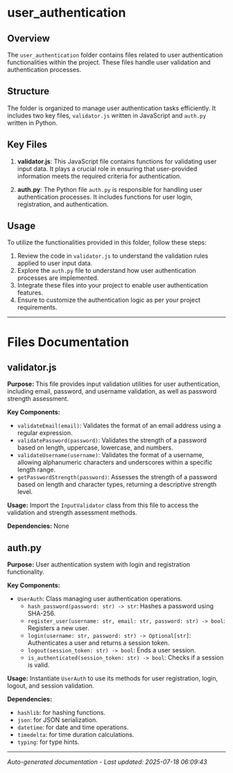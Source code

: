 # user_authentication

## Overview
The `user_authentication` folder contains files related to user authentication functionalities within the project. These files handle user validation and authentication processes.

## Structure
The folder is organized to manage user authentication tasks efficiently. It includes two key files, `validator.js` written in JavaScript and `auth.py` written in Python.

## Key Files
1. **validator.js**: This JavaScript file contains functions for validating user input data. It plays a crucial role in ensuring that user-provided information meets the required criteria for authentication.
   
2. **auth.py**: The Python file `auth.py` is responsible for handling user authentication processes. It includes functions for user login, registration, and authentication.

## Usage
To utilize the functionalities provided in this folder, follow these steps:
1. Review the code in `validator.js` to understand the validation rules applied to user input data.
2. Explore the `auth.py` file to understand how user authentication processes are implemented.
3. Integrate these files into your project to enable user authentication features.
4. Ensure to customize the authentication logic as per your project requirements.

---

# Files Documentation

## validator.js

**Purpose:** This file provides input validation utilities for user authentication, including email, password, and username validation, as well as password strength assessment.

**Key Components:**
- `validateEmail(email)`: Validates the format of an email address using a regular expression.
- `validatePassword(password)`: Validates the strength of a password based on length, uppercase, lowercase, and numbers.
- `validateUsername(username)`: Validates the format of a username, allowing alphanumeric characters and underscores within a specific length range.
- `getPasswordStrength(password)`: Assesses the strength of a password based on length and character types, returning a descriptive strength level.

**Usage:** Import the `InputValidator` class from this file to access the validation and strength assessment methods.

**Dependencies:** None

## auth.py

**Purpose:** User authentication system with login and registration functionality.

**Key Components:**
- `UserAuth`: Class managing user authentication operations.
  - `hash_password(password: str) -> str`: Hashes a password using SHA-256.
  - `register_user(username: str, email: str, password: str) -> bool`: Registers a new user.
  - `login(username: str, password: str) -> Optional[str]`: Authenticates a user and returns a session token.
  - `logout(session_token: str) -> bool`: Ends a user session.
  - `is_authenticated(session_token: str) -> bool`: Checks if a session is valid.

**Usage:** Instantiate `UserAuth` to use its methods for user registration, login, logout, and session validation.

**Dependencies:** 
- `hashlib`: for hashing functions.
- `json`: for JSON serialization.
- `datetime`: for date and time operations.
- `timedelta`: for time duration calculations.
- `typing`: for type hints.

---
*Auto-generated documentation - Last updated: 2025-07-18 06:09:43*
